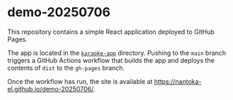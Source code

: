 # demo-20250706

This repository contains a simple React application deployed to GitHub Pages.

The app is located in the [`karaoke-app`](./karaoke-app) directory. Pushing to
the `main` branch triggers a GitHub Actions workflow that builds the app and
deploys the contents of `dist` to the `gh-pages` branch.

Once the workflow has run, the site is available at
<https://nantoka-el.github.io/demo-20250706/>.

